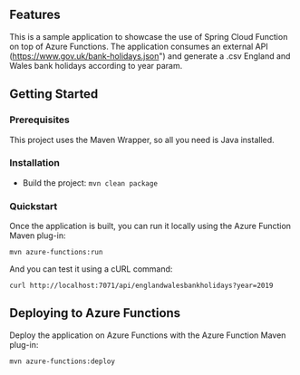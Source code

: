 ## Features

This is a sample application to showcase the use of Spring Cloud Function on top of Azure Functions.
The application consumes an external API (https://www.gov.uk/bank-holidays.json") and generate a .csv England and Wales bank holidays according to year param.

## Getting Started

### Prerequisites

This project uses the Maven Wrapper, so all you need is Java installed.

### Installation

- Build the project: `mvn clean package`

### Quickstart

Once the application is built, you can run it locally using the Azure Function Maven plug-in:

`mvn azure-functions:run`

And you can test it using a cURL command:

`curl http://localhost:7071/api/englandwalesbankholidays?year=2019`

## Deploying to Azure Functions

Deploy the application on Azure Functions with the Azure Function Maven plug-in:

`mvn azure-functions:deploy`

